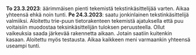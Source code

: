 **To 23.3.2023**: äärimmäisen pienti tekemistä tekstinkäsittelijää varten. Aikaa yhteensä ehkä noin tunti.
**Pe 24.3.2023**: saatu jonkinlainen tekstinkäsittelijä valmiiksi. Aloitettu trie-puun tietorakenteen tekemistä ajatuksella että puu 
voitaisiin muodostaa teksinkäsittelijän tuloksen peruusteella. Ollut vaikeuksia saada järkevää rakennetta aikaan. Jotain saatiin kuitenkin kasaan.
Aloitettu myös testausta. Aikaa kaikkeen meni varmaankin yhteensä useampi tunti.
